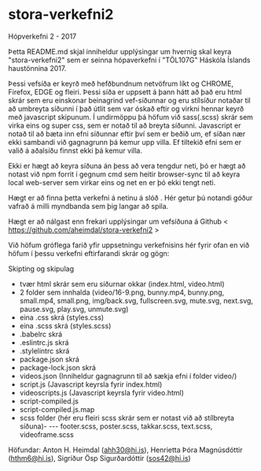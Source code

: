 # stora-verkefni2
Hópverkefni 2 - 2017

Þetta README.md skjal inniheldur upplýsingar um hvernig skal keyra "stora-verkefni2" sem er seinna hópaverkefni í "TÖL107G" Háskóla
Íslands haustönnina 2017.

Þessi vefsíða er keyrð með hefðbundnum netvöfrum líkt og CHROME, Firefox, EDGE og fleiri. Þessi síða er uppsett á þann hátt að það eru
html skrár sem eru einskonar beinagrind vef-síðunnar og eru stílsíður notaðar til að umbreyta síðunni í það útlit sem var óskað eftir og
virkni hennar keyrð með javascript skipunum. Í undirmöppu þá höfum við sass(.scss) skrár sem virka eins og super css, sem er notað til að breyta síðunni. Javascript er notað til að bæta inn efni síðunnar eftir því sem er beðið um, ef síðan nær ekki sambandi við gagnagrunn þá kemur upp villa. Ef tiltekið efni sem er valið á aðalsíðu finnst ekki þá kemur villa.

Ekki er hægt að keyra síðuna án þess að vera tengdur neti, þó er hægt að notast við npm forrit í gegnum cmd sem heitir browser-sync til
að keyra local web-server sem virkar eins og net en er þó ekki tengt neti.

Hægt er að finna þetta verkefni á netinu á slóð <url> . Hér getur þú notandi góður vafrað á milli myndbanda sem þig langar að spila.  

Hægt er að nálgast enn frekari upplýsingar um vefsíðuna á Github < https://github.com/aheimdal/stora-verkefni2 >

Við höfum gróflega farið yfir uppsetningu verkefnisins hér fyrir ofan en við höfum í þessu verkefni eftirfarandi skrár og gögn:

Skipting og skipulag
- tvær html skrár sem eru síðurnar okkar (index.html, video.html)
- 2 folder sem innhalda (video/16-9.png, bunny.mp4, bunny.png, small.mp4, small.png, img/back.svg, fullscreen.svg, mute.svg, next.svg, 
pause.svg, play.svg, unmute.svg)
- eina .css skrá (styles.css)
- eina .scss skrá (styles.scss)
- .babelrc skrá
- .eslintrc.js skrá
- .stylelintrc skrá
- package.json skrá
- package-lock.json skrá
- videos.json (Inniheldur gagnagrunn til að sækja efni í folder video/)
- script.js (Javascript keyrsla fyrir index.html)
- videoscripts.js (Javascript keyrsla fyrir video.html)
- script-compiled.js
- script-compiled.js.map
- scss folder (hér eru fleiri scss skrár sem er notast við að stílbreyta síðuna)-
--- footer.scss, poster.scss, takkar.scss, text.scss, videoframe.scss

Höfundar: Anton H. Heimdal (ahh30@hi.is), Henrietta Þóra Magnúsdóttir (hthm6@hi.is), Sigríður Ösp Sigurðardóttir (sos42@hi.is)
